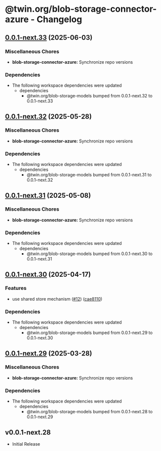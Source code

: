 # @twin.org/blob-storage-connector-azure - Changelog

## [0.0.1-next.33](https://github.com/twinfoundation/blob-storage/compare/blob-storage-connector-azure-v0.0.1-next.32...blob-storage-connector-azure-v0.0.1-next.33) (2025-06-03)


### Miscellaneous Chores

* **blob-storage-connector-azure:** Synchronize repo versions


### Dependencies

* The following workspace dependencies were updated
  * dependencies
    * @twin.org/blob-storage-models bumped from 0.0.1-next.32 to 0.0.1-next.33

## [0.0.1-next.32](https://github.com/twinfoundation/blob-storage/compare/blob-storage-connector-azure-v0.0.1-next.31...blob-storage-connector-azure-v0.0.1-next.32) (2025-05-28)


### Miscellaneous Chores

* **blob-storage-connector-azure:** Synchronize repo versions


### Dependencies

* The following workspace dependencies were updated
  * dependencies
    * @twin.org/blob-storage-models bumped from 0.0.1-next.31 to 0.0.1-next.32

## [0.0.1-next.31](https://github.com/twinfoundation/blob-storage/compare/blob-storage-connector-azure-v0.0.1-next.30...blob-storage-connector-azure-v0.0.1-next.31) (2025-05-08)


### Miscellaneous Chores

* **blob-storage-connector-azure:** Synchronize repo versions


### Dependencies

* The following workspace dependencies were updated
  * dependencies
    * @twin.org/blob-storage-models bumped from 0.0.1-next.30 to 0.0.1-next.31

## [0.0.1-next.30](https://github.com/twinfoundation/blob-storage/compare/blob-storage-connector-azure-v0.0.1-next.29...blob-storage-connector-azure-v0.0.1-next.30) (2025-04-17)


### Features

* use shared store mechanism ([#12](https://github.com/twinfoundation/blob-storage/issues/12)) ([cae8110](https://github.com/twinfoundation/blob-storage/commit/cae8110681847a1ac4fcac968b8196694e49c320))


### Dependencies

* The following workspace dependencies were updated
  * dependencies
    * @twin.org/blob-storage-models bumped from 0.0.1-next.29 to 0.0.1-next.30

## [0.0.1-next.29](https://github.com/twinfoundation/blob-storage/compare/blob-storage-connector-azure-v0.0.1-next.28...blob-storage-connector-azure-v0.0.1-next.29) (2025-03-28)


### Miscellaneous Chores

* **blob-storage-connector-azure:** Synchronize repo versions


### Dependencies

* The following workspace dependencies were updated
  * dependencies
    * @twin.org/blob-storage-models bumped from 0.0.1-next.28 to 0.0.1-next.29

## v0.0.1-next.28

- Initial Release
